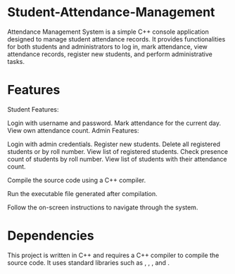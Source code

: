 # Student-Attendance-Management

Attendance Management System is a simple C++ console application designed to manage student attendance records. It provides functionalities for both students and administrators to log in, mark attendance, view attendance records, register new students, and perform administrative tasks.

# Features
Student Features:

Login with username and password.
Mark attendance for the current day.
View own attendance count.
Admin Features:

Login with admin credentials.
Register new students.
Delete all registered students or by roll number.
View list of registered students.
Check presence count of students by roll number.
View list of students with their attendance count.

Compile the source code using a C++ compiler.

Run the executable file generated after compilation.

Follow the on-screen instructions to navigate through the system.

# Dependencies
This project is written in C++ and requires a C++ compiler to compile the source code.
It uses standard libraries such as <iostream>, <string>, <fstream>, and <cstring>.
